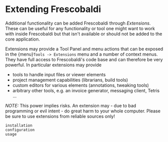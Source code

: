 # Extending Frescobaldi

Additional functionality can be added Frescobaldi through *Extensions*. These can
be useful for any functionality or tool one might want to work with inside
Frescobaldi but that isn't available or should not be added to the core
application.

Extensions may provide a Tool Panel and menu actions that can be exposed in the
{menu}`Tools -> Extensions` menu and a number of context menus. They have full
access to Frescobaldi's code base and can therefore be very powerful. In
particular extensions may provide

* tools to handle input files or viewer elements
* project management capabilities (librarians, build tools)
* custom editors for various elements (annotations, tweaking tools)
* arbitrary other tools, e.g. an invoice generator, messaging client, Tetris ...

*NOTE:* This power implies risks. An extension may - due to bad programming or
evil intent - do great harm to your whole computer. Please be sure to use
extensions from reliable sources only!

```{toctree}
installation
configuration
usage
```
